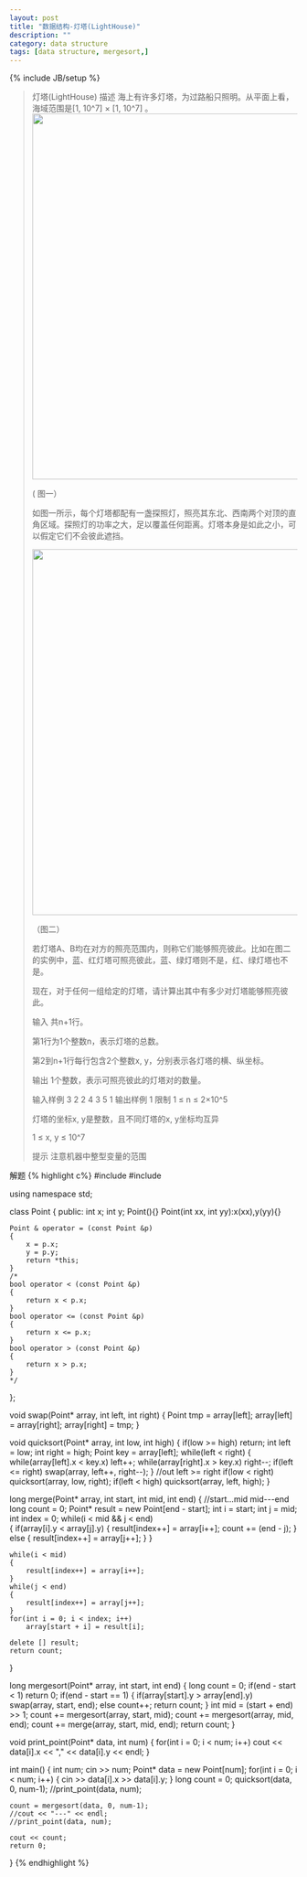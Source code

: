 ```yaml
---
layout: post
title: "数据结构-灯塔(LightHouse)"
description: ""
category: data structure
tags: [data structure, mergesort,]
---
```

{% include JB/setup %}

>灯塔(LightHouse)
>描述
>海上有许多灯塔，为过路船只照明。从平面上看，海域范围是[1, 10^7] × [1, 10^7] 。
><img src="http://dsa.cs.tsinghua.edu.cn/oj/attachment/c6c8/c6c8562b88ed7fd518cacf0264ae624f59598ed7.png" width="640"/>
>
>( 图一）
>
>如图一所示，每个灯塔都配有一盏探照灯，照亮其东北、西南两个对顶的直角区域。探照灯的功率之大，足以覆盖任何距离。灯塔本身是如此之小，可以假定它们不会彼此遮挡。
>
>
><img src="http://dsa.cs.tsinghua.edu.cn/oj/attachment/9d7f/9d7f16b4bddbee9795e12ba22fd7f88af5438aa6.png" width="640"/>
>
>（图二）
>
>若灯塔A、B均在对方的照亮范围内，则称它们能够照亮彼此。比如在图二的实例中，蓝、红灯塔可照亮彼此，蓝、绿灯塔则不是，红、绿灯塔也不是。
>
>现在，对于任何一组给定的灯塔，请计算出其中有多少对灯塔能够照亮彼此。
>
>输入
>共n+1行。
>
>第1行为1个整数n，表示灯塔的总数。
>
>第2到n+1行每行包含2个整数x, y，分别表示各灯塔的横、纵坐标。
>
>输出
>1个整数，表示可照亮彼此的灯塔对的数量。
>
>输入样例
>3
>2 2
>4 3
>5 1
>输出样例
>1
>限制
>1 ≤ n ≤ 2×10^5
>
>灯塔的坐标x, y是整数，且不同灯塔的x, y坐标均互异
>
>1 ≤ x, y ≤ 10^7
>
>提示
>注意机器中整型变量的范围
>


解题
{% highlight c%}
#include <iostream>
#include <cstdlib>

using namespace std;

class Point 
{
public:
    int x;
    int y;
    Point(){} 
    Point(int xx, int yy):x(xx),y(yy){}
    
    Point & operator = (const Point &p)
    {
        x = p.x;
        y = p.y;
        return *this;
    }
    /*
    bool operator < (const Point &p)
    {
        return x < p.x;
    }
    bool operator <= (const Point &p)
    {
        return x <= p.x;
    }
    bool operator > (const Point &p)
    {
        return x > p.x;
    }
    */

};

void swap(Point* array, int left, int right)
{
    Point tmp = array[left];
    array[left] = array[right];
    array[right] = tmp;
}

void quicksort(Point* array, int low, int high)
{
    if(low >= high)
        return;
    int left = low;
    int right = high;
    Point key = array[left];
    while(left < right)
    {
        while(array[left].x < key.x) 
            left++;
        while(array[right].x > key.x)
            right--;
        if(left <= right)
            swap(array, left++, right--);
    }
    //out left >= right
    if(low < right)
        quicksort(array, low, right);
    if(left < high)
        quicksort(array, left, high);
}

long merge(Point* array, int start, int mid, int end)
{
    //start...mid    mid---end
    long count = 0;
    Point* result = new Point[end - start]; 
    int i = start;
    int j = mid;
    int index = 0;
    while(i < mid && j < end)  
    {
        if(array[i].y < array[j].y)
        {
            result[index++] = array[i++];
            count += (end - j);
        }
        else
        {
            result[index++] = array[j++];
        }
    }
    
    while(i < mid)
    {
        result[index++] = array[i++];
    }
    while(j < end)
    {
        result[index++] = array[j++];
    }
    for(int i = 0; i < index; i++)
        array[start + i] = result[i];
    
    delete [] result;
    return count;
}

long mergesort(Point* array, int start, int end)
{
    long count = 0;
    if(end - start < 1)
        return 0;
    if(end - start == 1)
    {
        if(array[start].y > array[end].y)
            swap(array, start, end);
        else
            count++;
        return count;
    }
    int mid = (start + end) >> 1;
    count += mergesort(array, start, mid);
    count += mergesort(array, mid, end);
    count += merge(array, start, mid, end);
    return count;
}

void print_point(Point* data, int num)
{
    for(int i = 0; i < num; i++)
        cout << data[i].x << "," << data[i].y << endl;
}

int main()
{
    int num;
    cin >> num;
    Point* data = new Point[num];
    for(int i = 0; i < num; i++)
    {
        cin >> data[i].x >> data[i].y;
    }
    long count = 0;
    quicksort(data, 0, num-1);
    //print_point(data, num);
    
    count = mergesort(data, 0, num-1);
    //cout << "---" << endl;
    //print_point(data, num);
    
    cout << count;
    return 0;
}
{% endhighlight %}
